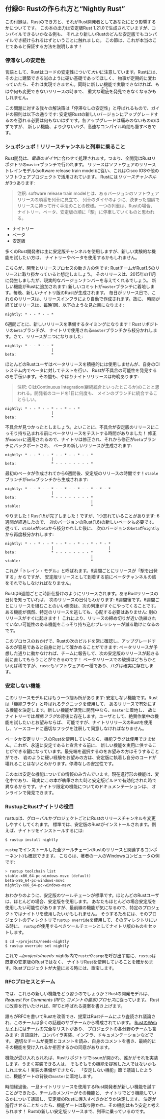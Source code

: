 <!--
# Appendix G - How Rust is Made and “Nightly Rust”
-->

## 付録G: Rustの作られ方と“Nightly Rust”

<!--
This appendix is about how Rust is made and how that affects you as a Rust
developer. We mentioned that the output in this book was generated by stable
Rust 1.21.0, but any examples that compile should continue to compile in any
stable version of Rust greater than that. This section is to explain how we
ensure this is true!
-->

この付録は、Rustのでき方と、それがRust開発者としてあなたにどう影響するかについてです。
この本の出力は安定版Rust 1.21.0で生成されていますが、コンパイルできるいかなる例も、
それより新しいRustのどんな安定版でもコンパイルでき続けられるはずということに触れました。
この節は、これが本当のことであると保証する方法を説明します！

<!--
### Stability Without Stagnation
-->

### 停滞なしの安定性

<!--
As a language, Rust cares a *lot* about the stability of your code. We want
Rust to be a rock-solid foundation you can build on, and if things were
constantly changing, that would be impossible. At the same time, if we can’t
experiment with new features, we may not find out important flaws until after
their release, when we can no longer change things.
-->

言語として、Rustはコードの安定性について*大い*に注意しています。Rustには、その上に建築できる岩のように硬い基礎であってほしく、
物事が定期的に変わっていたら、それは実現できません。同時に新しい機能で実験できなければ、もはや何も変更できないリリースの時まで、
重大な<ruby>瑕疵<rp>(</rp><rt>かし</rt><rp>)</rp></ruby>を発見できなくなるかもしれません。

<!--
Our solution to this problem is what we call “stability without stagnation”,
and our guiding principle is this: you should never have to fear upgrading to a
new version of stable Rust. Each upgrade should be painless, but should also
bring you new features, fewer bugs, and faster compile times.
-->

この問題に対する我々の解決策は「停滞なしの安定性」と呼ばれるもので、ガイドの原則は以下の通りです:
安定版Rustの新しいバージョンにアップグレードするのを恐れる必要は何もないはずです。各アップグレードは痛みのないもののはずですが、
新しい機能、より少ないバグ、高速なコンパイル時間も齎すべきです。

<!--
### Choo, Choo! Release Channels and Riding the Trains
-->

### シュポシュポ！リリースチャンネルと列車に乗ること

<!--
Rust development operates on a *train schedule*. That is, all development is
done on the `master` branch of the Rust repository. Releases follow a software
release train model, which has been used by Cisco IOS and other software
projects. There are three *release channels* for Rust:
-->

Rust開発は、*電車のダイヤ*に合わせて処理されます。つまり、全開発はRustリポジトリの`master`ブランチで行われます。
リリースはソフトウェアのリリーストレインモデル(software release train model)に従い、これはCisco IOSや他のソフトウェアプロジェクトで活用されています。
Rustには*リリースチャンネル*が3つあります:

> 注釈: software release train modelとは、あるバージョンのソフトウェアリリースの順番を列車に見立て、
> 列車のダイヤのように、決まった間隔でリリースに持って行く手法のことの模様。一つの列車は、Rustの場合、
> ナイトリー、ベータ、安定版の順に「駅」に停車していくものと思われる。

<!--
* Nightly
* Beta
* Stable
-->

* ナイトリー
* ベータ
* 安定版

<!--
Most Rust developers primarily use the stable channel, but those who want to
try out experimental new features may use nightly or beta.
-->

多くのRust開発者は主に安定版チャンネルを使用しますが、新しい実験的な機能を試したい方は、
ナイトリーやベータを使用するかもしれません。

<!--
Here’s an example of how the development and release process works: let’s
assume that the Rust team is working on the release of Rust 1.5. That release
happened in December of 2015, but it will provide us with realistic version
numbers. A new feature is added to Rust: a new commit lands on the `master`
branch. Each night, a new nightly version of Rust is produced. Every day is a
release day, and these releases are created by our release infrastructure
automatically. So as time passes, our releases look like this, once a night:
-->

こちらが、開発とリリースプロセスの動き方の例です: RustチームがRust1.5のリリースに取り掛かっていると想定しましょう。
そのリリースは、2015年の11月に発生しましたが、現実的なバージョンナンバーを与えてくれるでしょう。
新しい機能がRustに追加されます: 新しいコミットが`master`ブランチに着地します。毎晩、新しいナイトリ版のRustが生成されます。
毎日がリリース日で、これらのリリースは、リリースインフラにより自動で作成されます。故に、
時間が経てばリリースは、毎晩1回、以下のような見た目になります:

```text
nightly: * - - * - - *
```

<!--
Every six weeks, it’s time to prepare a new release! The `beta` branch of the
Rust repository branches off from the `master` branch used by nightly. Now,
there are two releases:
-->

6週間ごとに、新しいリリースを準備するタイミングになります！Rustリポジトリの`beta`ブランチが、
ナイトリで使用される`master`ブランチから枝分かれします。さて、リリースが二つになりました:

```text
nightly: * - - * - - *
                     |
beta:                *
```

<!--
Most Rust users do not use beta releases actively, but test against beta in
their CI system to help Rust discover possible regressions. In the meantime,
there’s still a nightly release every night:
-->

ほとんどのRustユーザはベータリリースを積極的には使用しませんが、自身のCIシステム内でベータに対してテストを行い、
Rustが不具合の可能性を発見するのを手伝います。その間も、やはりナイトリリリースは毎晩あります:

> 注釈: CIはContinuous Integration(継続統合といったところか)のことと思われる。開発者のコードを1日に何度も、
> メインのブランチに統合することらしい。

```text
nightly: * - - * - - * - - * - - *
                     |
beta:                *
```

<!--
Let’s say a regression is found. Good thing we had some time to test the beta
release before the regression snuck into a stable release! The fix is applied
to `master`, so that nightly is fixed, and then the fix is backported to the
`beta` branch, and a new release of beta is produced:
-->

不具合が見つかったとしましょう。よいことに、不具合が安定版のリリースにこっそり持ち込まれる前にベータリリースをテストする時間がありました！
修正が`master`に適用されるので、ナイトリは修正され、それから修正が`beta`ブランチにバックポートされ、
ベータの新しいリリースが生成されます:

```text
nightly: * - - * - - * - - * - - * - - *
                     |
beta:                * - - - - - - - - *
```

<!--
Six weeks after the first beta was created, it’s time for a stable release! The
`stable` branch is produced from the `beta` branch:
-->

最初のベータが作成されてから6週間後、安定版のリリースの時間です！`stable`ブランチが`beta`ブランチから生成されます:

```text
nightly: * - - * - - * - - * - - * - - * - * - *
                     |
beta:                * - - - - - - - - *
                                       |
stable:                                *
```

<!--
Hooray! Rust 1.5 is done! However, we’ve forgotten one thing: because the six
weeks have gone by, we also need a new beta of the *next* version of Rust, 1.6.
So after `stable` branches off of `beta`, the next version of `beta` branches
off of `nightly` again:
-->

やりました！Rust1.5が完了しました！ですが、1つ忘れていることがあります: 6週間が経過したので、
*次*のバージョンのRust(1.6)の新しいベータも必要です。従って、`stable`が`beta`から枝分かれした後に、
次のバージョンの`beta`が`nightly`から再度枝分かれします:

```text
nightly: * - - * - - * - - * - - * - - * - * - *
                     |                         |
beta:                * - - - - - - - - *       *
                                       |
stable:                                *
```

<!--
This is called the “train model” because every six weeks, a release “leaves the
station”, but still has to take a journey through the beta channel before it
arrives as a stable release.
-->

これが「トレイン・モデル」と呼ばれます。6週間ごとにリリースが「駅を出発する」からですが、
安定版リリースとして到着する前にベータチャンネルの旅をそれでもしなければなりません。

<!--
Rust releases every six weeks, like clockwork. If you know the date of one Rust
release, you can know the date of the next one: it’s six weeks later. A nice
aspect of having releases scheduled every six weeks is that the next train is
coming soon. If a feature happens to miss a particular release, there’s no need
to worry: another one is happening in a short time! This helps reduce pressure
to sneak possibly unpolished features in close to the release deadline.
-->

Rustは6週間ごとに時計仕掛けのようにリリースされます。あるRustリリースの日付を知っていれば、
次のリリースの日付もわかります: 6週間後です。6週間ごとにリリースを組むことのいい側面は、次の列車がすぐにやってくることです。
ある機能が偶然、特定のリリースを逃しても、心配する必要はありません: 別のリリースがすぐに起きます！
これにより、リリースの締め切りが近い洗練されていない可能性のある機能をこっそり持ち込むプレッシャーが減る助けになるのです。

<!--
Thanks to this process, you can always check out the next build of Rust and
verify for yourself that it’s easy to upgrade to: if a beta release doesn’t
work as expected, you can report it to the team and get it fixed before the
next stable release happens! Breakage in a beta release is relatively rare, but
`rustc` is still a piece of software, and bugs do exist.
-->

このプロセスのおかげで、Rustの次のビルドを常に確認し、アップグレードするのが容易であると自身に対して確かめることができます:
ベータリリースが予想した通りに動かなければ、チームに報告して、次の安定版のリリースが起きる前に直してもらうことができるのです！
ベータリリースでの破損はどちらかといえば稀ですが、`rustc`もソフトウェアの一種であり、バグは確実に存在します。

<!--
### Unstable Features
-->

### 安定しない機能

<!--
There’s one more catch with this release model: unstable features. Rust uses a
technique called “feature flags” to determine what features are enabled in a
given release. If a new feature is under active development, it lands on
`master`, and therefore, in nightly, but behind a *feature flag*. If you, as a
user, wish to try out the work-in-progress feature, you can, but you must be
using a nightly release of Rust and annotate your source code with the
appropriate flag to opt in.
-->

このリリースモデルにはもう一つ掴み所があります: 安定しない機能です。Rustは「機能フラグ」と呼ばれるテクニックを使用して、
あるリリースで有効にする機能を決定します。新しい機能が活発に開発中なら、`master`に着地し、
故にナイトリーでは*機能フラグ*の背後に存在します。ユーザとして、絶賛作業中の機能を試したいとお望みならば、
可能ですが、ナイトリリリースのRustを使用し、ソースコードに適切なフラグを注釈して同意しなければなりません。

<!--
If you’re using a beta or stable release of Rust, you can’t use any feature
flags. This is the key that allows us to get practical use with new features
before we declare them stable forever. Those who wish to opt into the bleeding
edge can do so, and those who want a rock-solid experience can stick with
stable and know that their code won’t break. Stability without stagnation.
-->

ベータか安定リリースのRustを使用しているなら、機能フラグは使用できません。これが、永遠に安定であると宣言する前に、
新しい機能を実用に供することができる鍵になっています。最先端を選択するのをお望みの方はそうすることができ、
岩のように硬い経験をお望みの方は、安定版に執着し自分のコードが壊れることはないとわかります。停滞なしの安定性です。

<!--
This book only contains information about stable features, as in-progress
features are still changing, and surely they’ll be different between when this
book was written and when they get enabled in stable builds. You can find
documentation for nightly-only features online.
-->

この本は安定な機能についての情報のみ含んでいます。現在進行形の機能は、変化中であり、
確実にこの本が執筆された時と安定版ビルドで有効化された時で異なるからです。ナイトリ限定の機能についてのドキュメンテーションは、
オンラインで発見できます。

<!--
### Rustup and the Role of Rust Nightly
-->

### RustupとRustナイトリの役目

<!--
Rustup makes it easy to change between different release channels of Rust, on a
global or per-project basis. By default, you’ll have stable Rust installed. To
install nightly, for example:
-->

rustupは、グローバルかプロジェクトごとにRustのリリースチャンネルを変更しやすくしてくれます。
標準では、安定版のRustがインストールされます。例えば、ナイトリをインストールするには:

```text
$ rustup install nightly
```

<!--
You can see all of the *toolchains* (releases of Rust and associated
components) you have installed with `rustup` as well. Here’s an example on one
of your authors’ Windows computer:
-->

`rustup`でインストールした全ツールチェーン(Rustのリリースと関連するコンポーネント)も確認できます。
こちらは、著者の一人のWindowsコンピュータの例です:

```powershell
> rustup toolchain list
stable-x86_64-pc-windows-msvc (default)
beta-x86_64-pc-windows-msvc
nightly-x86_64-pc-windows-msvc
```

<!--
As you can see, the stable toolchain is the default. Most Rust users use stable
most of the time. You might want to use stable most of the time, but use
nightly on a specific project, because you care about a cutting-edge feature.
To do so, you can use `rustup override` in that project’s directory to set the
nightly toolchain as the one `rustup` should use when you’re in that directory:
-->

おわかりのように、安定版のツールチェーンが標準です。ほとんどのRustユーザは、ほとんどの場合、安定版を使用します。
あなたもほとんどの場合安定版を使用したい可能性がありますが、最前線の機能が気になるので、特定のプロジェクトではナイトリを使用したいかもしれません。
そうするためには、そのプロジェクトのディレクトリで`rustup override`を使用して、そのディレクトリにいる時に、
`rustup`が使用するべきツールチェーンとしてナイトリ版のものをセットします。

```text
$ cd ~/projects/needs-nightly
$ rustup override set nightly
```

<!--
Now, every time you call `rustc` or `cargo` inside of
*~/projects/needs-nightly*, `rustup` will make sure that you are using nightly
Rust, rather than your default of stable Rust. This comes in handy when you
have a lot of Rust projects!
-->

これで *~/projects/needs-nightly*内で`rustc`や`cargo`を呼び出す度に、`rustup`は既定の安定版のRustではなく、
ナイトリRustを使用していることを確かめます。Rustプロジェクトが大量にある時には、重宝します。

<!--
### The RFC Process and Teams
-->

### RFCプロセスとチーム

<!--
So how do you learn about these new features? Rust’s development model follows
a *Request For Comments (RFC) process*. If you’d like an improvement in Rust,
you can write up a proposal, called an RFC.
-->

では、これらの新しい機能をどう習うのでしょうか？Rustの開発モデルは、*Request For Comments (RFC; コメントの要求)プロセス*に従っています。
Rustに改善を行いたければ、RFCと呼ばれる提案を書き上げます。

<!--
Anyone can write RFCs to improve Rust, and the proposals are reviewed and
discussed by the Rust team, which is comprised of many topic subteams. There’s
a full list of the teams [on Rust’s
website](https://www.rust-lang.org/en-US/team.html), which includes teams for
each area of the project: language design, compiler implementation,
infrastructure, documentation, and more. The appropriate team reads the
proposal and the comments, writes some comments of their own, and eventually,
there’s consensus to accept or reject the feature.
-->

誰もがRFCを書いてRustを改善でき、提案はRustチームにより査読され議論され、このチームは多くの話題のサブチームから構成されています。
[RustのWebサイト](https://www.rust-lang.org/en-US/team.html)にはチームの完全なリストがあり、
プロジェクトの各分野のチームも含みます: 言語設計、コンパイラ実装、インフラ、ドキュメンテーションなどです。
適切なチームが提案とコメントを読み、自身のコメントを書き、最終的にその機能を受け入れるか拒否するかの同意があります。

<!--
If the feature is accepted, an issue is opened on the Rust repository, and
someone can implement it. The person who implements it very well may not be the
person who proposed the feature in the first place! When the implementation is
ready, it lands on the `master` branch behind a feature gate, as we discussed
in the “Unstable Features” section.
-->

機能が受け入れられれば、Rustリポジトリでissueが開かれ、誰かがそれを実装します。うまく実装できる人は、
そもそもその機能を提案した人ではないかもしれません！実装の準備ができたら、
「安定しない機能」節で議論したように、機能ゲートの背後の`master`に着地します。

<!--
After some time, once Rust developers who use nightly releases have been able
to try out the new feature, team members will discuss the feature, how it’s
worked out on nightly, and decide if it should make it into stable Rust or not.
If the decision is to move forward, the feature gate is removed, and the
feature is now considered stable! It rides the trains into a new stable release
of Rust.
-->

時間経過後、一旦ナイトリリリースを使用するRust開発者が新しい機能を試すことができたら、チームのメンバーがその機能と、
ナイトリでどう機能しているかについて議論し、安定版のRustに導入すべきかどうか決定します。
決定が進行させることだったら、機能ゲートは取り除かれ、その機能はもう安定と考えられます！
Rustの新しい安定版リリースまで、列車に乗っているのです。
